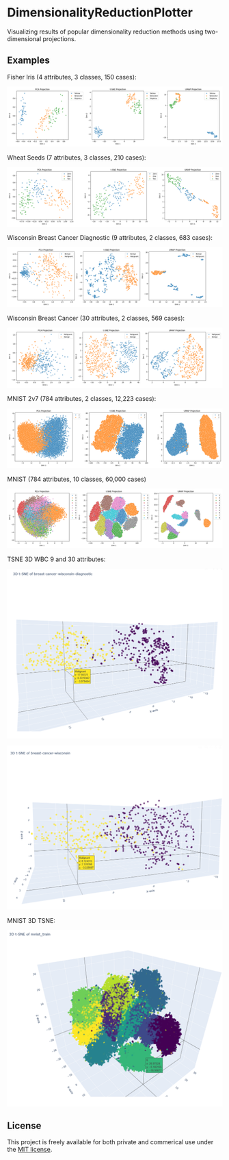 # DimensionalityReductionPlotter

Visualizing results of popular dimensionality reduction methods using two-dimensional projections.

## Examples

Fisher Iris (4 attributes, 3 classes, 150 cases):

![Fisher Iris Example](fisher_iris_embeddings_20250215162916.png)

Wheat Seeds (7 attributes, 3 classes, 210 cases):

![Wheat Seeds Example](wheat_seeds_embeddings_20250215165450.png)

Wisconsin Breast Cancer Diagnostic (9 attributes, 2 classes, 683 cases):

![Wisconsin Breast Cancer Diagnostic Example](breast-cancer-wisconsin-diagnostic_embeddings_20250215164847.png)

Wisconsin Breast Cancer (30 attributes, 2 classes, 569 cases):

![Wisconsin Breast Cancer Example](breast-cancer-wisconsin_embeddings_20250215165142.png)

MNIST 2v7 (784 attributes, 2 classes, 12,223 cases):

![MNIST 2v7 Example](mnist_2_7_embeddings_20250215170000.png)

MNIST (784 attributes, 10 classes, 60,000 cases)

![MNIST Example](mnist_train_embeddings_20250215171912.png)

TSNE 3D WBC 9 and 30 attributes:

![WBC 9 attributes](WBC-diag-3d.png)

![WBC 30 attributes](WBC-3d.png)

MNIST 3D TSNE:

![MNIST 3D TSNE](mnist-3d.png)

## License

This project is freely available for both private and commerical use under the [MIT license](LICENSE).
